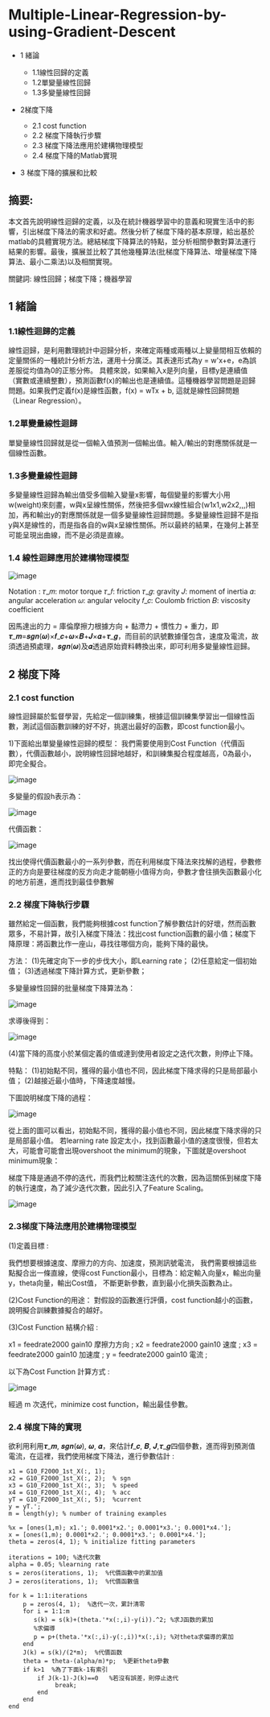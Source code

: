 # Multiple-Linear-Regression-by-using-Gradient-Descent
- 1 緒論

  - 1.1線性回歸的定義
  - 1.2單變量線性回歸
  - 1.3多變量線性回歸

- 2梯度下降
  - 2.1 cost function
  - 2.2 梯度下降執行步驟
  - 2.3 梯度下降法應用於建構物理模型
  - 2.4 梯度下降的Matlab實現
  
- 3 梯度下降的擴展和比較

## 摘要:
本文首先說明線性迴歸的定義，以及在統計機器學習中的意義和現實生活中的影響，引出梯度下降法的需求和好處。然後分析了梯度下降的基本原理，給出基於matlab的具體實現方法。總結梯度下降算法的特點，並分析相關參數對算法運行結果的影響。最後，擴展並比較了其他幾種算法(批梯度下降算法、增量梯度下降算法、最小二乘法)以及相關實現。

關鍵詞: 線性回歸；梯度下降；機器學習

## 1 緒論
### 1.1線性迴歸的定義
線性迴歸，是利用數理統計中迴歸分析，來確定兩種或兩種以上變量間相互依賴的定量關係的一種統計分析方法，運用十分廣泛。其表達形式為y = w'x+e，e為誤差服從均值為0的正態分佈。
具體來說，如果輸入x是列向量，目標y是連續值（實數或連續整數），預測函數f(x)的輸出也是連續值。這種機器學習問題是迴歸問題。如果我們定義f(x)是線性函數，f(x) = wTx + b, 這就是線性回歸問題（Linear Regression）。

### 1.2單變量線性迴歸
單變量線性回歸就是從一個輸入值預測一個輸出值。輸入/輸出的對應關係就是一個線性函數。

### 1.3多變量線性迴歸
多變量線性迴歸為輸出值受多個輸入變量x影響，每個變量的影響大小用w(weight)來刻畫，w與x呈線性關係，然後把多個wx線性組合(w1x1,w2x2,,,)相加，再和輸出y的對應關係就是一個多變量線性迴歸問題。多變量線性迴歸不是指y與X是線性的，而是指各自的w與x呈線性關係。所以最終的結果，在幾何上甚至可能呈現出曲線，而不是必須是直線。

### 1.4 線性迴歸應用於建構物理模型
![image](https://user-images.githubusercontent.com/97490448/149264726-a845dcbe-7a1a-4ae4-bf56-78086056d616.png)

Notation :
𝜏_𝑚: motor torque 
𝜏_𝑓: friction 
𝜏_𝑔: gravity 
𝐽: moment of inertia 
𝛼: angular acceleration 
𝜔: angular velocity 
𝑓_𝑐: Coulomb friction 
𝐵: viscosity coefficient 

因馬達出的力 = 庫倫摩擦力根據方向 + 黏滯力 + 慣性力 + 重力，即𝝉_𝒎=𝒔𝒈𝒏(𝝎)×𝒇_𝒄+𝝎×𝑩+𝑱×𝜶+𝝉_𝒈，而目前的訊號數據僅包含，速度及電流，故須透過預處理，𝒔𝒈𝒏(𝝎)及𝜶透過原始資料轉換出來，即可利用多變量線性迴歸。

## 2 梯度下降
### 2.1 cost function
線性迴歸屬於監督學習，先給定一個訓練集，根據這個訓練集學習出一個線性函數，測試這個函數訓練的好不好，挑選出最好的函數，即cost function最小。

1)下面給出單變量線性迴歸的模型：
我們需要使用到Cost Function（代價函數），代價函數越小，說明線性回歸地越好，和訓練集擬合程度越高，0為最小，即完全擬合。

![image](https://user-images.githubusercontent.com/97221948/149253700-3a19abdb-c972-4ba7-8679-fb1c55790ae0.png)

多變量的假設h表示為：

![image](https://user-images.githubusercontent.com/97221948/149254579-8e3515fc-52ff-4127-b91a-73870b4fc6eb.png)

代價函數：

![image](https://user-images.githubusercontent.com/97221948/149254602-7a98e36c-e702-40ff-860a-46ae4eb42371.png)

找出使得代價函數最小的一系列參數，而在利用梯度下降法來找解的過程，參數修正的方向是要往梯度的反方向走才能朝極小值得方向，參數才會往損失函數最小化的地方前進，進而找到最佳參數解


### 2.2 梯度下降執行步驟

雖然給定一個函數，我們能夠根據cost function了解參數估計的好壞，然而函數眾多，不易計算，故引入梯度下降法：找出cost function函數的最小值；梯度下降原理：將函數比作一座山，尋找往哪個方向，能夠下降的最快。

方法：
(1)先確定向下一步的步伐大小，即Learning rate；
(2)任意給定一個初始值；
(3)透過梯度下降計算方式，更新參數；

多變量線性回歸的批量梯度下降算法為：

![image](https://user-images.githubusercontent.com/97221948/149254754-a5084d02-2375-40e4-a108-0a44ca581a17.png)

求導後得到：

![image](https://user-images.githubusercontent.com/97221948/149254782-d208a356-e2c9-4b1c-a031-694a2c4e2a04.png)

(4)當下降的高度小於某個定義的值或達到使用者設定之迭代次數，則停止下降。

特點：
(1)初始點不同，獲得的最小值也不同，因此梯度下降求得的只是局部最小值；
(2)越接近最小值時，下降速度越慢。

下圖說明梯度下降的過程：

![image](https://user-images.githubusercontent.com/97221948/149253895-c0ca2940-cb5b-442e-9779-869e272602fa.png)

從上面的圖可以看出，初始點不同，獲得的最小值也不同，因此梯度下降求得的只是局部最小值。
若learning rate 設定太小，找到函數最小值的速度很慢，但若太大，可能會可能會出現overshoot the minimum的現象，下圖就是overshoot minimum現象：

梯度下降是通過不停的迭代，而我們比較關注迭代的次數，因為這關係到梯度下降的執行速度，為了減少迭代次數，因此引入了Feature Scaling。

![image](https://user-images.githubusercontent.com/97221948/149253828-32a1449b-4c62-436c-bbbe-01c6c3b0b743.png)

### 2.3梯度下降法應用於建構物理模型

(1)定義目標 :

我們想要根據速度、摩擦力的方向、加速度，預測訊號電流，
我們需要根據這些點擬合出一條直線，使得cost Function最小，目標為：給定輸入向量x，輸出向量y，theta向量，輸出Cost值，
不斷更新參數，直到最小化損失函數為止。

(2)Cost Function的用途：
對假設的函數進行評價，cost function越小的函數，說明擬合訓練數據擬合的越好。

(3)Cost Function 結構介紹 :

x1 = feedrate2000 gain10 摩擦力方向 ;
x2 = feedrate2000 gain10 速度 ;
x3 = feedrate2000 gain10 加速度 ;
y = feedrate2000 gain10 電流 ;

以下為Cost Function 計算方式 :

![image](https://user-images.githubusercontent.com/97490448/149305286-4e944260-a6e9-48b1-96ca-3c2d42d557c5.png)

經過 m 次迭代，minimize cost function，輸出最佳參數。

### 2.4 梯度下降的實現

欲利用利用𝝉_𝒎, 𝒔𝒈𝒏(𝝎), 𝝎, 𝜶，來估計𝒇_𝒄, 𝑩, 𝑱,𝝉_𝒈四個參數，進而得到預測值電流，在這裡，我們使用梯度下降法，進行參數估計 :

```
x1 = G10_F2000_1st_X(:, 1); 
x2 = G10_F2000_1st_X(:, 2);  % sgn
x3 = G10_F2000_1st_X(:, 3);  % speed
x4 = G10_F2000_1st_X(:, 4);  % acc
yT = G10_F2000_1st_X(:, 5);  %current
y = yT.';
m = length(y); % number of training examples

%x = [ones(1,m); x1.'; 0.0001*x2.'; 0.0001*x3.'; 0.0001*x4.']; 
x = [ones(1,m); 0.0001*x2.'; 0.0001*x3.'; 0.0001*x4.']; 
theta = zeros(4, 1); % initialize fitting parameters

iterations = 100; %迭代次數
alpha = 0.05; %learning rate
s = zeros(iterations, 1);  %代價函數中的累加值
J = zeros(iterations, 1);  %代價函數值

for k = 1:1:iterations 
    p = zeros(4, 1);  %迭代一次，累計清零
    for i = 1:1:m
       s(k) = s(k)+(theta.'*x(:,i)-y(i)).^2; %求J函数的累加
       %求偏導
       p = p+(theta.'*x(:,i)-y(:,i))*x(:,i); %对theta求偏導的累加     
    end         
    J(k) = s(k)/(2*m);  %代價函数
    theta = theta-(alpha/m)*p;  %更新theta參數
    if k>1  %為了下面k-1有索引
        if J(k-1)-J(k)==0   %若沒有誤差，則停止迭代         
             break;
        end
    end
end

```

